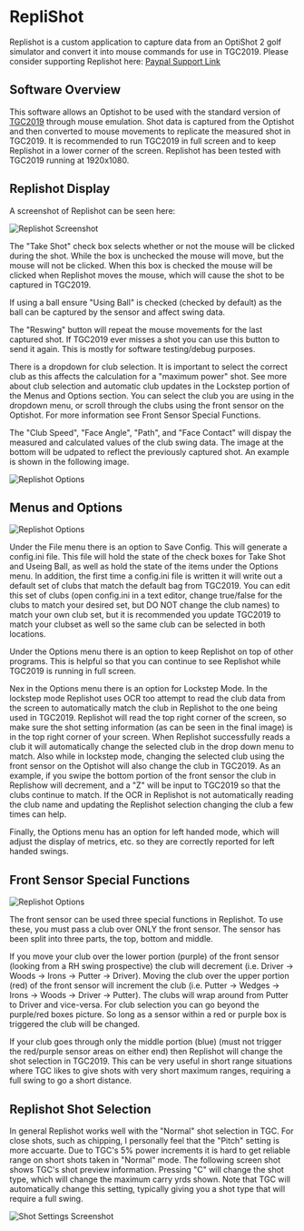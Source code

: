 # RepliShot
Replishot is a custom application to capture data from an OptiShot 2 golf simulator and convert it into mouse commands for use in TGC2019.  Please consider supporting Replishot here: [Paypal Support Link](https://www.paypal.com/donate/?business=2CYDC37QAFDV8&no_recurring=0&item_name=Thank+you+for+your+support+of+Replishot%21&currency_code=USD)

## Software Overview

This software allows an Optishot to be used with the standard version of [TGC2019](https://store.steampowered.com/app/695290/The_Golf_Club_2019_featuring_PGA_TOUR/) through mouse emulation.  Shot data is captured from the Optishot and then converted to mouse movements to replicate the measured shot in TGC2019.  It is recommended to run TGC2019 in full screen and to keep Replishot in a lower corner of the screen.  Replishot has been tested with TGC2019 running at 1920x1080.

## Replishot Display

A screenshot of Replishot can be seen here:

![Replishot Screenshot](https://github.com/zaren171/RepliShot/blob/master/Replishot_image.PNG)

The "Take Shot" check box selects whether or not the mouse will be clicked during the shot.  While the box is unchecked the mouse will move, but the mouse will not be clicked.  When this box is checked the mouse will be clicked when Replishot moves the mouse, which will cause the shot to be captured in TGC2019.  

If using a ball ensure "Using Ball" is checked (checked by default) as the ball can be captured by the sensor and affect swing data.

The "Reswing" button will repeat the mouse movements for the last captured shot.  If TGC2019 ever misses a shot you can use this button to send it again.  This is mostly for software testing/debug purposes.

There is a dropdown for club selection.  It is important to select the correct club as this affects the calculation for a "maximum power" shot.  See more about club selection and automatic club updates in the Lockstep portion of the Menus and Options section.  You can select the club you are using in the dropdown menu, or scroll through the clubs using the front sensor on the Optishot.  For more information see Front Sensor Special Functions.  

The "Club Speed", "Face Angle", "Path", and "Face Contact" will dispay the measured and calculated values of the club swing data.  The image at the bottom will be udpated to reflect the previously captured shot.  An example is shown in the following image.

![Replishot Options](https://github.com/zaren171/RepliShot/blob/master/Replishot_swing_data.PNG)

## Menus and Options

![Replishot Options](https://github.com/zaren171/RepliShot/blob/master/Replishot_options_menu.PNG)

Under the File menu there is an option to Save Config.  This will generate a config.ini file.  This file will hold the state of the check boxes for Take Shot and Useing Ball, as well as hold the state of the items under the Options menu.  In addition, the first time a config.ini file is written it will write out a default set of clubs that match the default bag from TGC2019.  You can edit this set of clubs (open config.ini in a text editor, change true/false for the clubs to match your desired set, but DO NOT change the club names) to match your own club set, but it is recommended you update TGC2019 to match your clubset as well so the same club can be selected in both locations.

Under the Options menu there is an option to keep Replishot on top of other programs.  This is helpful so that you can continue to see Replishot while TGC2019 is running in full screen.

Nex in the Options menu there is an option for Lockstep Mode.  In the lockstep mode Replishot uses OCR too attempt to read the club data from the screen to automatically match the club in Replishot to the one being used in TGC2019.  Replishot will read the top right corner of the screen, so make sure the shot setting information (as can be seen in the final image) is in the top right corner of your screen.  When Replishot successfully reads a club it will automatically change the selected club in the drop down menu to match.  Also while in lockstep mode, changing the selected club using the front sensor on the Optishot will also change the club in TGC2019.  As an example, if you swipe the bottom portion of the front sensor the club in Replishow will decrement, and a "Z" will be input to TGC2019 so that the clubs continue to match.  If the OCR in Replishot is not automatically reading the club name and updating the Replishot selection changing the club a few times can help.

Finally, the Options menu has an option for left handed mode, which will adjust the display of metrics, etc. so they are correctly reported for left handed swings.

## Front Sensor Special Functions

![Replishot Options](https://github.com/zaren171/RepliShot/blob/master/Optishot_front_sensor_split.PNG)

The front sensor can be used three special functions in Replishot.  To use these, you must pass a club over ONLY the front sensor.  The sensor has been split into three parts, the top, bottom and middle.

If you move your club over the lower portion (purple) of the front sensor (looking from a RH swing prospective) the club will decrement (i.e. Driver -> Woods -> Irons -> Putter -> Driver).  Moving the club over the upper portion (red) of the front sensor will increment the club (i.e. Putter -> Wedges -> Irons -> Woods -> Driver -> Putter).  The clubs will wrap around from Putter to Driver and vice-versa.  For club selection you can go beyond the purple/red boxes picture.  So long as a sensor within a red or purple box is triggered the club will be changed.

If your club goes through only the middle portion (blue) (must not trigger the red/purple sensor areas on either end) then Replishot will change the shot selection in TGC2019.  This can be very useful in short range situations where TGC likes to give shots with very short maximum ranges, requiring a full swing to go a short distance.

## Replishot Shot Selection

In general Replishot works well with the "Normal" shot selection in TGC.  For close shots, such as chipping, I personally feel that the "Pitch" setting is more accuarte.  Due to TGC's 5% power increments it is hard to get reliable range on short shots taken in "Normal" mode.  The following screen shot shows TGC's shot preview information.  Pressing "C" will change the shot type, which will change the maximum carry yrds shown.  Note that TGC will automatically change this setting, typically giving you a shot type that will require a full swing.

![Shot Settings Screenshot](https://github.com/zaren171/RepliShot/blob/master/TGC_Shot_Settings.PNG)
